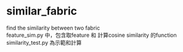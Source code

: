 # similar_fabric

find the similarity between two fabric \
feature_sim.py 中，包含取feature 和 計算cosine similarity 的function
similarity_test.py 為示範和計算

